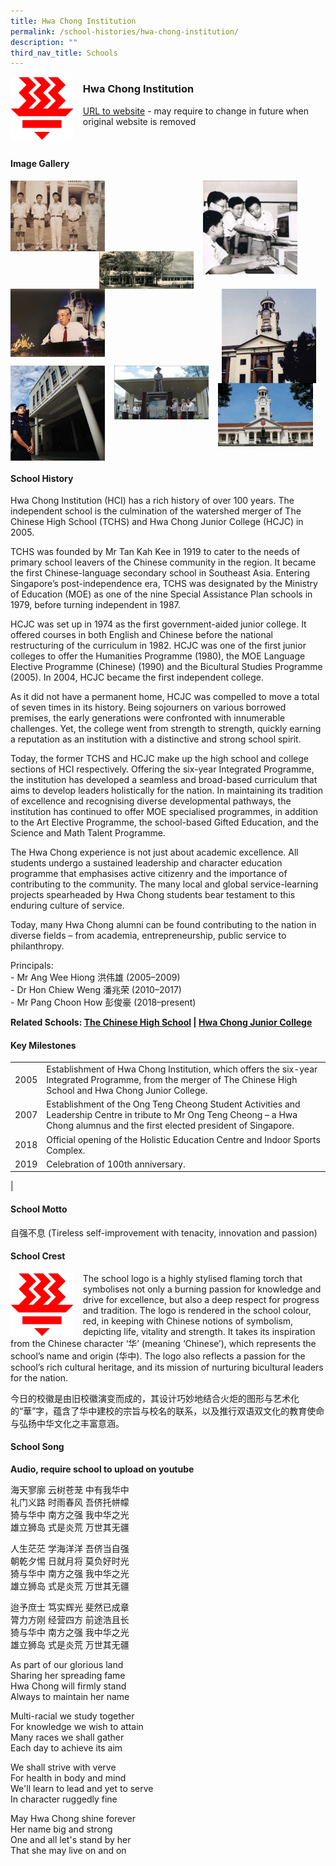 ```yaml
---
title: Hwa Chong Institution
permalink: /school-histories/hwa-chong-institution/
description: ""
third_nav_title: Schools
---
```

<img src="/images/hwachonginstitution1.jpg" style="width:20%;margin-right:15px;" align = "left">

### **Hwa Chong Institution**
[URL to website](https://www.hci.edu.sg/) - may require to change in future when original website is removed

<br clear="left">

#### **Image Gallery**

<p><a href="https://staging.d1yxymztqoj7qn.amplifyapp.com/images/hwachonginstitution2.jpg">  
<img src="/images/hwachonginstitution2.jpg" style="width:30%;margin-right:15px;" align = "left">
</a></p>

<p><a href="https://staging.d1yxymztqoj7qn.amplifyapp.com/images/hwachonginstitution4.jpg">  
<img src="/images/hwachonginstitution4.jpg" style="width:30%;margin-right:45px;" align = "right">
</a></p>

<p><a href="https://staging.d1yxymztqoj7qn.amplifyapp.com/images/hwachonginstitution3.jpg">  
<img src="/images/hwachonginstitution3.jpg" style="width:30%;margin-right:15px;" align = "right">
</a></p>

<p><a href="https://staging.d1yxymztqoj7qn.amplifyapp.com/images/hwachonginstitution6.jpg">  
<img src="/images/hwachonginstitution6.jpg" style="width:30%;margin-right:15px;" align = "right">
</a></p>

<p><a href="https://staging.d1yxymztqoj7qn.amplifyapp.com/images/hwachonginstitution5.jpg">  
<img src="/images/hwachonginstitution5.jpg" style="width:30%;margin-right:15px;" align = "left">
</a></p>

<br clear="left">

<p><a href="https://staging.d1yxymztqoj7qn.amplifyapp.com/images/hwachonginstitution8.jpg">  
<img src="/images/hwachonginstitution8.jpg" style="width:30%;margin-right:15px;" align = "left">
</a></p>

<p><a href="https://staging.d1yxymztqoj7qn.amplifyapp.com/images/hwachonginstitution7.jpg">  
<img src="/images/hwachonginstitution7.jpg" style="width:30%;margin-right:15px;" align = "left">
</a></p>

<p><a href="https://staging.d1yxymztqoj7qn.amplifyapp.com/images/hwachonginstitution9.jpg">  
<img src="/images/hwachonginstitution9.jpg" style="width:30%;margin-right:15px;" align = "left">
</a></p>

<br clear="left">

#### **School History**
Hwa Chong Institution (HCI) has a rich history of over 100 years. The independent school is the culmination of the watershed merger of The Chinese High School (TCHS) and Hwa Chong Junior College (HCJC) in 2005.

TCHS was founded by Mr Tan Kah Kee in 1919 to cater to the needs of primary school leavers of the Chinese community in the region. It became the first Chinese-language secondary school in Southeast Asia. Entering Singapore’s post-independence era, TCHS was designated by the Ministry of Education (MOE) as one of the nine Special Assistance Plan schools in 1979, before turning independent in 1987.

HCJC was set up in 1974 as the first government-aided junior college. It offered courses in both English and Chinese before the national restructuring of the curriculum in 1982. HCJC was one of the first junior colleges to offer the Humanities Programme (1980), the MOE Language Elective Programme (Chinese) (1990) and the Bicultural Studies Programme (2005). In 2004, HCJC became the first independent college.

As it did not have a permanent home, HCJC was compelled to move a total of seven times in its history. Being sojourners on various borrowed premises, the early generations were confronted with innumerable challenges. Yet, the college went from strength to strength, quickly earning a reputation as an institution with a distinctive and strong school spirit.

Today, the former TCHS and HCJC make up the high school and college sections of HCI respectively. Offering the six-year Integrated Programme, the institution has developed a seamless and broad-based curriculum that aims to develop leaders holistically for the nation. In maintaining its tradition of excellence and recognising diverse developmental pathways, the institution has continued to offer MOE specialised programmes, in addition to the Art Elective Programme, the school-based Gifted Education, and the Science and Math Talent Programme.

The Hwa Chong experience is not just about academic excellence. All students undergo a sustained leadership and character education programme that emphasises active citizenry and the importance of contributing to the community. The many local and global service-learning projects spearheaded by Hwa Chong students bear testament to this enduring culture of service.

Today, many Hwa Chong alumni can be found contributing to the nation in diverse fields – from academia, entrepreneurship, public service to philanthropy.

Principals:<br>
\- Mr Ang Wee Hiong 洪伟雄 (2005–2009)<br>
\- Dr Hon Chiew Weng 潘兆荣 (2010–2017)<br>
\- Mr Pang Choon How 彭俊豪 (2018–present)

**Related Schools: [The Chinese High School](https://staging.d1yxymztqoj7qn.amplifyapp.com/school-histories/the-chinese-high-sch/) \| [Hwa Chong Junior College](https://staging.d1yxymztqoj7qn.amplifyapp.com/school-histories/hwa-chong-jc/)**

#### **Key Milestones**

|  |  |
|:---:|---|
| 2005 | Establishment of Hwa Chong Institution, which offers the six-year Integrated Programme, from the merger of The Chinese High School and Hwa Chong Junior College. |
| 2007 | Establishment of the Ong Teng Cheong Student Activities and Leadership Centre in tribute to Mr Ong Teng Cheong – a Hwa Chong alumnus and the first elected president of Singapore. |
| 2018 | Official opening of the Holistic Education Centre and Indoor Sports Complex. |
| 2019 | Celebration of 100th anniversary. |
|

#### **School Motto**
自强不息 (Tireless self-improvement with tenacity, innovation and passion)

#### **School Crest**
<img src="/images/hwachonginstitution1.jpg" style="width:20%;margin-right:15px;" align = "left">

The school logo is a highly stylised flaming torch that symbolises not only a burning passion for knowledge and drive for excellence, but also a deep respect for progress and tradition. The logo is rendered in the school colour, red, in keeping with Chinese notions of symbolism, depicting life, vitality and strength. It takes its inspiration from the Chinese character ‘华’ (meaning ‘Chinese’), which represents the school’s name and origin (华中). The logo also reflects a passion for the school’s rich cultural heritage, and its mission of nurturing bicultural leaders for the nation.

今日的校徽是由旧校徽演变而成的，其设计巧妙地结合火炬的图形与艺术化的“華”字，蕴含了华中建校的宗旨与校名的联系，以及推行双语双文化的教育使命与弘扬中华文化之丰富意涵。

#### **School Song**
**Audio, require school to upload on youtube**

海天寥廓 云树苍茏 中有我华中<br>
礼门义路 时雨春风 吾侪托帡幪<br>
猗与华中 南方之强 我中华之光<br>
雄立狮岛 式是炎荒 万世其无疆

人生茫茫 学海洋洋 吾侪当自强<br>
朝乾夕惕 日就月将 莫负好时光<br>
猗与华中 南方之强 我中华之光<br>
雄立狮岛 式是炎荒 万世其无疆

迨予庶士 笃实辉光 斐然已成章<br>
膂力方刚 经营四方 前途浩且长<br>
猗与华中 南方之强 我中华之光<br>
雄立狮岛 式是炎荒 万世其无疆

As part of our glorious land<br>
Sharing her spreading fame<br>
Hwa Chong will firmly stand<br>
Always to maintain her name

Multi-racial we study together<br>
For knowledge we wish to attain<br>
Many races we shall gather<br>
Each day to achieve its aim

We shall strive with verve<br>
For health in body and mind<br>
We'll learn to lead and yet to serve<br>
In character ruggedly fine

May Hwa Chong shine forever<br>
Her name big and strong<br>
One and all let's stand by her<br>
That she may live on and on